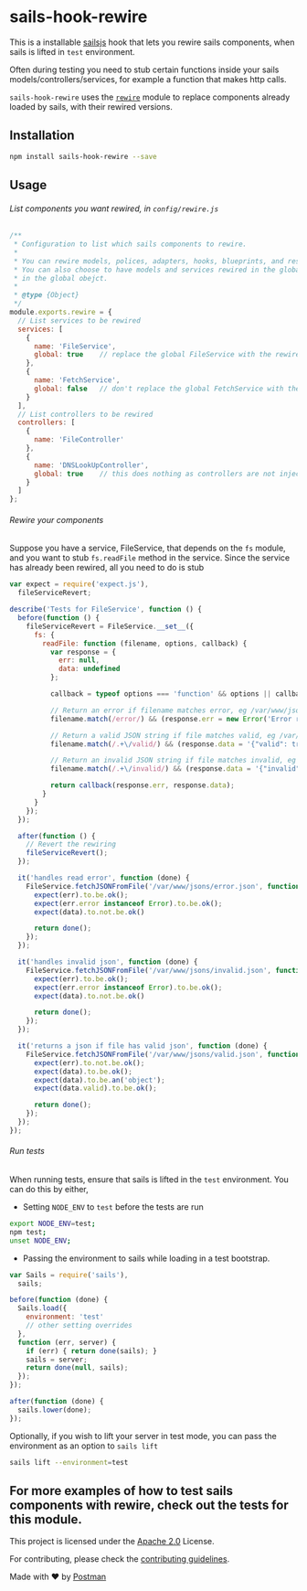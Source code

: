 # sails-hook-rewire

This is a installable [sailsjs](http://sailsjs.org/) hook that lets you rewire sails components, when sails is
lifted in `test` environment.

Often during testing you need to stub certain functions inside your sails models/controllers/services,
for example a function that makes http calls.

`sails-hook-rewire` uses the [`rewire`](https://github.com/jhnns/rewire) module to replace components already
loaded by sails, with their rewired versions.

## Installation

```bash
npm install sails-hook-rewire --save
```

## Usage

###### List components you want rewired, in `config/rewire.js`

```javascript
/**
 * Configuration to list which sails components to rewire.
 *
 * You can rewire models, polices, adapters, hooks, blueprints, and responses.
 * You can also choose to have models and services rewired in the global object. Sails only injects models and services
 * in the global obejct.
 *
 * @type {Object}
 */
module.exports.rewire = {
  // List services to be rewired
  services: [
    {
      name: 'FileService',
      global: true    // replace the global FileService with the rewired version
    },
    {
      name: 'FetchService',
      global: false   // don't replace the global FetchService with the rewired version
    }
  ],
  // List controllers to be rewired
  controllers: [
    {
      name: 'FileController'
    },
    {
      name: 'DNSLookUpController',
      global: true    // this does nothing as controllers are not injected into the global object by sails
    }
  ]
};
```

###### Rewire your components

Suppose you have a service, FileService, that depends on the `fs` module, and you want to stub `fs.readFile` method
in the service. Since the service has already been rewired, all you need to do is stub

```javascript
var expect = require('expect.js'),
  fileServiceRevert;

describe('Tests for FileService', function () {
  before(function () {
    fileServiceRevert = FileService.__set__({
      fs: {
        readFile: function (filename, options, callback) {
          var response = {
            err: null,
            data: undefined
          };

          callback = typeof options === 'function' && options || callback || function () {};

          // Return an error if filename matches error, eg /var/www/jsons/error.json
          filename.match(/error/) && (response.err = new Error('Error reading file'));

          // Return a valid JSON string if file matches valid, eg /var/www/jsons/valid.json
          filename.match(/.+\/valid/) && (response.data = '{"valid": true}');

          // Return an invalid JSON string if file matches invalid, eg /var/ww/jsons/invalid.json
          filename.match(/.+\/invalid/) && (response.data = '{"invalid": true;');

          return callback(response.err, response.data);
        }
      }
    });
  });

  after(function () {
    // Revert the rewiring
    fileServiceRevert();
  });

  it('handles read error', function (done) {
    FileService.fetchJSONFromFile('/var/www/jsons/error.json', function (err, data) {
      expect(err).to.be.ok();
      expect(err.error instanceof Error).to.be.ok();
      expect(data).to.not.be.ok()

      return done();
    });
  });

  it('handles invalid json', function (done) {
    FileService.fetchJSONFromFile('/var/www/jsons/invalid.json', function (err, data) {
      expect(err).to.be.ok();
      expect(err.error instanceof Error).to.be.ok();
      expect(data).to.not.be.ok()

      return done();
    });
  });

  it('returns a json if file has valid json', function (done) {
    FileService.fetchJSONFromFile('/var/www/jsons/valid.json', function (err, data) {
      expect(err).to.not.be.ok();
      expect(data).to.be.ok();
      expect(data).to.be.an('object');
      expect(data.valid).to.be.ok();

      return done();
    });
  });
});
```

###### Run tests

When running tests, ensure that sails is lifted in the `test` environment. You can do this by either,

 - Setting `NODE_ENV` to `test` before the tests are run

```bash
export NODE_ENV=test;
npm test;
unset NODE_ENV;
```

 - Passing the environment to sails while loading in a test bootstrap.

```javascript
var Sails = require('sails'),
  sails;

before(function (done) {
  Sails.load({
    environment: 'test'
    // other setting overrides
  },
  function (err, server) {
    if (err) { return done(sails); }
    sails = server;
    return done(null, sails);
  });
});

after(function (done) {
  sails.lower(done);
});
```

Optionally, if you wish to lift your server in test mode, you can pass the environment as an option to `sails lift`

```bash
sails lift --environment=test
```

For more examples of how to test sails components with rewire, check out the tests for this module.
---
This project is licensed under the [Apache 2.0](LICENSE.md) License.

For contributing, please check the [contributing guidelines](CONTRIBUTING.md).

Made with :heart: by [Postman](https://getpostman.com)
